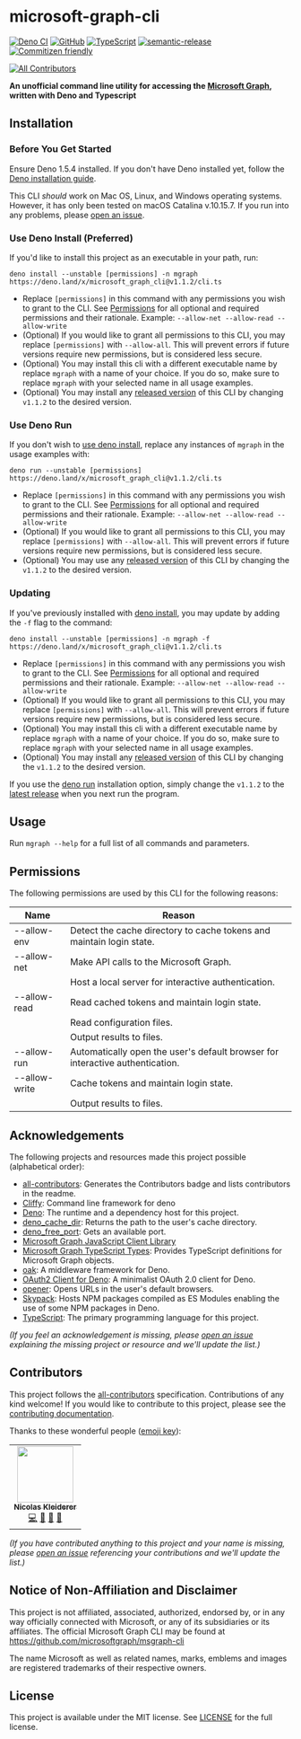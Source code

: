 # microsoft-graph-cli

[![Deno CI](https://github.com/nakleiderer/microsoft-graph-cli/workflows/Deno%20CI/badge.svg)](https://github.com/nakleiderer/microsoft-graph-cli/actions)
[![GitHub](https://img.shields.io/github/license/nakleiderer/microsoft-graph-cli)](https://github.com/nakleiderer/microsoft-graph-cli/blob/master/LICENSE)
[![TypeScript](https://img.shields.io/badge/types-TypeScript-blue)](https://github.com/nakleiderer/microsoft-graph-cli)
[![semantic-release](https://img.shields.io/badge/%20%20%F0%9F%93%A6%F0%9F%9A%80-semantic--release-e10079.svg)](https://github.com/semantic-release/semantic-release)
[![Commitizen friendly](https://img.shields.io/badge/commitizen-friendly-brightgreen.svg)](http://commitizen.github.io/cz-cli/)

<!-- ALL-CONTRIBUTORS-BADGE:START - Do not remove or modify this section -->
[![All Contributors](https://img.shields.io/badge/all_contributors-1-orange.svg?style=flat-square)](#contributors-)
<!-- ALL-CONTRIBUTORS-BADGE:END -->

**An unofficial command line utility for accessing the [Microsoft Graph](https://developer.microsoft.com/en-us/graph), written with Deno and Typescript**

## Installation

### Before You Get Started

Ensure Deno 1.5.4 installed. If you don't have Deno installed yet, follow the [Deno installation guide](https://deno.land/manual@v1.5.4/getting_started/installation).

This CLI _should_ work on Mac OS, Linux, and Windows operating systems. However, it has only been tested on macOS Catalina v.10.15.7. If you run into any problems, please [open an issue](https://github.com/nakleiderer/microsoft-graph-cli/issues/new).

### Use Deno Install (Preferred)

If you'd like to install this project as an executable in your path, run:

`deno install --unstable [permissions] -n mgraph https://deno.land/x/microsoft_graph_cli@v1.1.2/cli.ts`

- Replace `[permissions]` in this command with any permissions you wish to grant to the CLI. See [Permissions](#Permissions) for all optional and required permissions and their rationale. Example: `--allow-net --allow-read --allow-write`
- (Optional) If you would like to grant all permissions to this CLI, you may replace `[permissions]` with `--allow-all`. This will prevent errors if future versions require new permissions, but is considered less secure.
- (Optional) You may install this cli with a different executable name by replace `mgraph` with a name of your choice. If you do so, make sure to replace `mgraph` with your selected name in all usage examples.
- (Optional) You may install any [released version](https://github.com/nakleiderer/microsoft-graph-cli/releases) of this CLI by changing `v1.1.2` to the desired version.

### Use Deno Run

If you don't wish to [use deno install](#use-deno-install-preferred), replace any instances of `mgraph` in the usage examples with:

`deno run --unstable [permissions] https://deno.land/x/microsoft_graph_cli@v1.1.2/cli.ts`

- Replace `[permissions]` in this command with any permissions you wish to grant to the CLI. See [Permissions](#Permissions) for all optional and required permissions and their rationale. Example: `--allow-net --allow-read --allow-write`
- (Optional) If you would like to grant all permissions to this CLI, you may replace `[permissions]` with `--allow-all`. This will prevent errors if future versions require new permissions, but is considered less secure.
- (Optional) You may use any [released version](https://github.com/nakleiderer/microsoft-graph-cli/releases) of this CLI by changing the `v1.1.2` to the desired version.

### Updating

If you've previously installed with [deno install](#use-deno-install-preferred), you may update by adding the `-f` flag to the command:

`deno install --unstable [permissions] -n mgraph -f https://deno.land/x/microsoft_graph_cli@v1.1.2/cli.ts`

- Replace `[permissions]` in this command with any permissions you wish to grant to the CLI. See [Permissions](#Permissions) for all optional and required permissions and their rationale. Example: `--allow-net --allow-read --allow-write`
- (Optional) If you would like to grant all permissions to this CLI, you may replace `[permissions]` with `--allow-all`. This will prevent errors if future versions require new permissions, but is considered less secure.
- (Optional) You may install this cli with a different executable name by replace `mgraph` with a name of your choice. If you do so, make sure to replace `mgraph` with your selected name in all usage examples.
- (Optional) You may install any [released version](https://github.com/nakleiderer/microsoft-graph-cli/releases) of this CLI by changing the `v1.1.2` to the desired version.

If you use the [deno run](#use-deno-install-preferred) installation option, simply change the `v1.1.2` to the [latest release](https://github.com/nakleiderer/microsoft-graph-cli/releases/latest) when you next run the program.

## Usage

Run `mgraph --help` for a full list of all commands and parameters.

## Permissions

The following permissions are used by this CLI for the following reasons:

| Name          | Reason                                                                        |
| ------------- | ----------------------------------------------------------------------------- |
| --allow-env   | Detect the cache directory to cache tokens and maintain login state.          |
| --allow-net   | Make API calls to the Microsoft Graph.                                        |
|               | Host a local server for interactive authentication.                           |
| --allow-read  | Read cached tokens and maintain login state.                                  |
|               | Read configuration files.                                                     |
|               | Output results to files.                                                      |
| --allow-run   | Automatically open the user's default browser for interactive authentication. |
| --allow-write | Cache tokens and maintain login state.                                        |
|               | Output results to files.                                                      |

## Acknowledgements

The following projects and resources made this project possible (alphabetical order):

- [all-contributors](https://github.com/all-contributors/all-contributors): Generates the Contributors badge and lists contributors in the readme.
- [Cliffy](https://github.com/c4spar/deno-cliffy): Command line framework for deno
- [Deno](https://deno.land/): The runtime and a dependency host for this project.
- [deno_cache_dir](https://github.com/justjavac/deno_cache_dir): Returns the path to the user's cache directory.
- [deno_free_port](https://github.com/axetroy/deno_free_port): Gets an available port.
- [Microsoft Graph JavaScript Client Library](https://github.com/microsoftgraph/msgraph-sdk-javascript)
- [Microsoft Graph TypeScript Types](https://github.com/microsoftgraph/msgraph-typescript-typings): Provides TypeScript definitions for Microsoft Graph objects.
- [oak](https://github.com/oakserver/oak): A middleware framework for Deno.
- [OAuth2 Client for Deno](https://github.com/cmd-johnson/deno-oauth2-client): A minimalist OAuth 2.0 client for Deno.
- [opener](https://github.com/TanishShinde/opener): Opens URLs in the user's default browsers.
- [Skypack](https://www.skypack.dev/): Hosts NPM packages compiled as ES Modules enabling the use of some NPM packages in Deno.
- [TypeScript](https://www.typescriptlang.org/): The primary programming language for this project.

_(If you feel an acknowledgement is missing, please [open an issue](https://github.com/nakleiderer/microsoft-graph-cli/issues/new) explaining the missing project or resource and we'll update the list.)_

## Contributors

This project follows the [all-contributors](https://github.com/all-contributors/all-contributors) specification. Contributions of any kind welcome! If you would like to contribute to this project, please see the [contributing documentation](CONTRIBUTING.md).

Thanks to these wonderful people ([emoji key](https://allcontributors.org/docs/en/emoji-key)):

<!-- ALL-CONTRIBUTORS-LIST:START - Do not remove or modify this section -->
<!-- prettier-ignore-start -->
<!-- markdownlint-disable -->
<table>
  <tr>
    <td align="center"><a href="https://kleiderer.com/"><img src="https://avatars0.githubusercontent.com/u/4278631?v=4?s=100" width="100px;" alt=""/><br /><sub><b>Nicolas Kleiderer</b></sub></a><br /><a href="https://github.com/nakleiderer/microsoft-graph-cli/commits?author=nakleiderer" title="Code">💻</a> <a href="https://github.com/nakleiderer/microsoft-graph-cli/commits?author=nakleiderer" title="Documentation">📖</a> <a href="#ideas-nakleiderer" title="Ideas, Planning, & Feedback">🤔</a> <a href="https://github.com/nakleiderer/microsoft-graph-cli/pulls?q=is%3Apr+reviewed-by%3Anakleiderer" title="Reviewed Pull Requests">👀</a></td>
  </tr>
</table>

<!-- markdownlint-restore -->
<!-- prettier-ignore-end -->

<!-- ALL-CONTRIBUTORS-LIST:END -->

_(If you have contributed anything to this project and your name is missing, please [open an issue](https://github.com/nakleiderer/microsoft-graph-cli/issues/new) referencing your contributions and we'll update the list.)_

## Notice of Non-Affiliation and Disclaimer

This project is not affiliated, associated, authorized, endorsed by, or in any way officially connected with Microsoft, or any of its subsidiaries or its affiliates. The official Microsoft Graph CLI may be found at https://github.com/microsoftgraph/msgraph-cli

The name Microsoft as well as related names, marks, emblems and images are registered trademarks of their respective owners.

## License

This project is available under the MIT license. See [LICENSE](LICENSE) for the full license.
